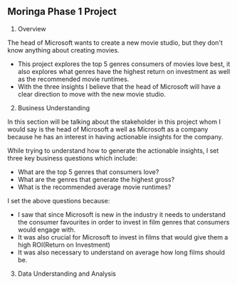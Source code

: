 ## Moringa Phase 1 Project
1. Overview

The head of Microsoft wants to create a new movie studio, but they don't know anything about creating movies.
 - This project explores the top 5 genres consumers of movies love best, it also explores what genres have the highest return on investment as well as the recommended movie runtimes.
- With the three insights I believe that the head of Microsoft will have a clear direction to move with the new movie studio.

2. Business Understanding

In this section will be talking about the stakeholder in this project whom I would say is the head of Microsoft a well as Microsoft as a company because he has an interest in having actionable insights for the company.

While trying to understand how to generate the actionable insights, I set three key business questions which include: 
- What are the top 5 genres that consumers love?
- What are the genres that generate the highest gross?
- What is the recommended average movie runtimes?

I set the above questions because:
- I saw that since Microsoft is new in the industry it needs to understand the consumer favourites in order to invest in film genres that consumers would engage with.
- It was also crucial for Microsoft to invest in films that would give them a high ROI(Return on Investment)
- It was also necessary to understand on average how long films should be.

3. Data Understanding and Analysis
